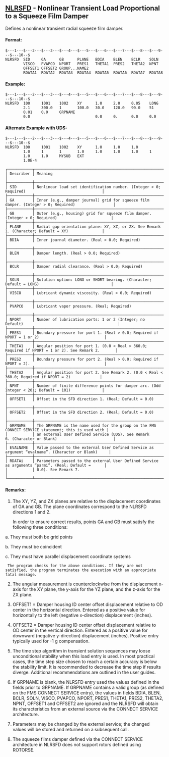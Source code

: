 ## [NLRSFD](https://help.hexagonmi.com/bundle/MSC_Nastran_2022.4/page/Nastran_Combined_Book/qrg/bulkno/TOC.NLRSFD.xhtml) - Nonlinear Transient Load Proportional to a Squeeze Film Damper

Defines a nonlinear transient radial squeeze film damper.

#### Format:

```nastran
$---1---$---2---$---3---$---4---$---5---$---6---$---7---$---8---$---9---$---10--$
NLRSFD  SID     GA      GB      PLANE   BDIA    BLEN    BCLR    SOLN            
        VISCO   PVAPCO  NPORT   PRES1   THETA1  PRES2   THETA2  NPNT            
        OFFSET1 OFFSET2 GROUP...NAME2                                           
        RDATA1  RDATA2  RDATA3  RDATA4  RDATA5  RDATA6  RDATA7  RDATA8          
```
#### Example:

```nastran
$---1---$---2---$---3---$---4---$---5---$---6---$---7---$---8---$---9---$---10--$
NLRSFD  100     1001    1002    XY      1.0     2.0     0.05    LONG            
        2.1     300.0   1       100.0   30.0    120.0   90.0    51              
        0.01    0.0     GRPNAME                                                 
        0.0                             0.0     0.      0.0     0.0             
```
#### Alternate Example with UDS:

```nastran
$---1---$---2---$---3---$---4---$---5---$---6---$---7---$---8---$---9---$---10--$
NLRSFD  100     1001    1002    XY      1.0     1.0     1.0                     
        1.0     1       1       1.0     1.0     1.0     1.0     1               
        1.0     1.0     MYSUB   EXT                                             
        1.0E-4                                                                  
```
```text
┌───────────┬────────────────────────────────────────────────────────────────────────────────────────────────────┐
│ Describer │ Meaning                                                                                            │
├───────────┼────────────────────────────────────────────────────────────────────────────────────────────────────┤
│ SID       │ Nonlinear load set identification number. (Integer > 0; Required)                                  │
├───────────┼────────────────────────────────────────────────────────────────────────────────────────────────────┤
│ GA        │ Inner (e.g., damper journal) grid for squeeze film damper. (Integer > 0; Required)                 │
├───────────┼────────────────────────────────────────────────────────────────────────────────────────────────────┤
│ GB        │ Outer (e.g., housing) grid for squeeze film damper. (Integer > 0; Required)                        │
├───────────┼────────────────────────────────────────────────────────────────────────────────────────────────────┤
│ PLANE     │ Radial gap orientation plane: XY, XZ, or ZX. See Remark 1. (Character; Default = XY)               │
├───────────┼────────────────────────────────────────────────────────────────────────────────────────────────────┤
│ BDIA      │ Inner journal diameter. (Real > 0.0; Required)                                                     │
├───────────┼────────────────────────────────────────────────────────────────────────────────────────────────────┤
│ BLEN      │ Damper length. (Real > 0.0; Required)                                                              │
├───────────┼────────────────────────────────────────────────────────────────────────────────────────────────────┤
│ BCLR      │ Damper radial clearance. (Real > 0.0; Required)                                                    │
├───────────┼────────────────────────────────────────────────────────────────────────────────────────────────────┤
│ SOLN      │ Solution option: LONG or SHORT bearing. (Character; Default = LONG)                                │
├───────────┼────────────────────────────────────────────────────────────────────────────────────────────────────┤
│ VISCO     │ Lubricant dynamic viscosity. (Real > 0.0; Required)                                                │
├───────────┼────────────────────────────────────────────────────────────────────────────────────────────────────┤
│ PVAPCO    │ Lubricant vapor pressure. (Real; Required)                                                         │
├───────────┼────────────────────────────────────────────────────────────────────────────────────────────────────┤
│ NPORT     │ Number of lubrication ports: 1 or 2 (Integer; no Default)                                          │
├───────────┼────────────────────────────────────────────────────────────────────────────────────────────────────┤
│ PRES1     │ Boundary pressure for port 1. (Real > 0.0; Required if NPORT = 1 or 2)                             │
├───────────┼────────────────────────────────────────────────────────────────────────────────────────────────────┤
│ THETA1    │ Angular position for port 1. (0.0 < Real > 360.0; Required if NPORT = 1 or 2). See Remark 2.       │
├───────────┼────────────────────────────────────────────────────────────────────────────────────────────────────┤
│ PRES2     │ Boundary pressure for port 2. (Real > 0.0; Required if NPORT = 2).                                 │
├───────────┼────────────────────────────────────────────────────────────────────────────────────────────────────┤
│ THETA2    │ Angular position for port 2. See Remark 2. (0.0 < Real < 360.0; Required if NPORT = 2)             │
├───────────┼────────────────────────────────────────────────────────────────────────────────────────────────────┤
│ NPNT      │ Number of finite difference points for damper arc. (Odd Integer < 201; Default = 101)              │
├───────────┼────────────────────────────────────────────────────────────────────────────────────────────────────┤
│ OFFSET1   │ Offset in the SFD direction 1. (Real; Default = 0.0)                                               │
├───────────┼────────────────────────────────────────────────────────────────────────────────────────────────────┤
│ OFFSET2   │ Offset in the SFD direction 2. (Real; Default = 0.0)                                               │
├───────────┼────────────────────────────────────────────────────────────────────────────────────────────────────┤
│ GRPNAME   │ The GRPNAME is the name used for the group on the FMS CONNECT SERVICE statement; this is used with │
│           │ an external User Defined Service (UDS). See Remark 6. (Character or Blank)                         │
├───────────┼────────────────────────────────────────────────────────────────────────────────────────────────────┤
│ EVALNAME  │ Value passed to the external User Defined Service as argument “evalname”. (Character or Blank)     │
├───────────┼────────────────────────────────────────────────────────────────────────────────────────────────────┤
│ RDATAi    │ Parameters passed to the external User Defined Service as arguments “parmi”. (Real; Default =      │
│           │ 0.0). See Remark 7.                                                                                │
└───────────┴────────────────────────────────────────────────────────────────────────────────────────────────────┘
```
#### Remarks:

1. The XY, YZ, and ZX planes are relative to the displacement coordinates of GA and GB. The plane coordinates correspond to the NLRSFD directions 1 and 2.

     In order to ensure correct results, points GA and GB must satisfy the following three conditions:

a. They must both be grid points

b. They must be coincident

c. They must have parallel displacement coordinate systems

     The program checks for the above conditions. If they are not satisfied, the program terminates the execution with an appropriate fatal message.

2. The angular measurement is counterclockwise from the displacement x-axis for the XY plane, the y-axis for the YZ plane, and the z-axis for the ZX plane.

3. OFFSET1 = Damper housing ID center offset displacement relative to OD center in the horizontal direction. Entered as a positive value for horizontally to the left (negative x-direction) displacement (inches).

4. OFFSET2 = Damper housing ID center offset displacement relative to OD center in the vertical direction. Entered as a positive value for downward (negative y-direction) displacement (inches). Positive entry typically used for -1 g compensation.

5. The time step algorithm in transient solution sequences may loose unconditional stability when this load entry is used. In most practical cases, the time step size chosen to reach a certain accuracy is below the stability limit. It is recommended to decrease the time step if results diverge. Additional recommendations are outlined in the user guides.

6. If GRPNAME is blank, the NLRSFD entry used the values defined in the fields prior to GRPNAME. If GRPNAME contains a valid group (as defined on the FMS CONNECT SERVICE entry), the values in fields BDIA, BLEN, BCLR, SOLN, VISCO, PVAPCO, NPORT, PRES1, THETA1, PRES2, THETA2, NPNT, OFFSET1 and OFFSET2 are ignored and the NLRSFD will obtain its characteristics from an external source via the CONNECT SERVICE architecture.

7. Parameters may be changed by the external service; the changed values will be stored and returned on a subsequent call.

8. The squeeze films damper defined via the CONNECT SERVICE architecture in NLRSFD does not support rotors defined using ROTORSE.

